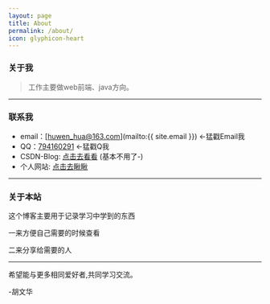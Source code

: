 ```yaml
---
layout: page
title: About
permalink: /about/
icon: glyphicon-heart
---
```


### 关于我

> 工作主要做web前端、java方向。

---

### 联系我

* email：[huwen_hua@163.com](mailto:{{ site.email }}) ←猛戳Email我
* QQ：[794160291](http://sighttp.qq.com/msgrd?v=1&uin=794160291) ←猛戳Q我
* CSDN-Blog: [点击去看看](http://blog.huwenhua.net) (基本不用了-)
* 个人网站: [点击去瞅瞅](http://www.huwenhua.net)

---

### 关于本站   

这个博客主要用于记录学习中学到的东西

一来方便自己需要的时候查看

二来分享给需要的人


---

希望能与更多相同爱好者,共同学习交流。


   -胡文华